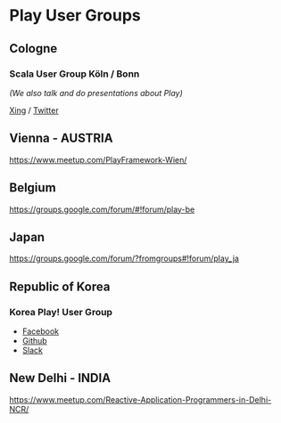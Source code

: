 <!--- Copyright (C) 2009-2020 Lightbend Inc. <https://www.lightbend.com> -->

# Play User Groups

## Cologne

### Scala User Group Köln / Bonn

*(We also talk and do presentations about Play)*

[Xing](https://www.xing.com/communities/groups/scala-user-group-koeln-bonn-1035441) / [Twitter](https://twitter.com/scalacgn)

## Vienna - AUSTRIA

<https://www.meetup.com/PlayFramework-Wien/>

## Belgium

<https://groups.google.com/forum/#!forum/play-be>

## Japan

<https://groups.google.com/forum/?fromgroups#!forum/play_ja>

## Republic of Korea

### Korea Play! User Group

* [Facebook](https://www.facebook.com/groups/playuser)
* [Github](https://github.com/kpug)
* [Slack](https://kpug.slack.com)

## New Delhi - INDIA

<https://www.meetup.com/Reactive-Application-Programmers-in-Delhi-NCR/>
